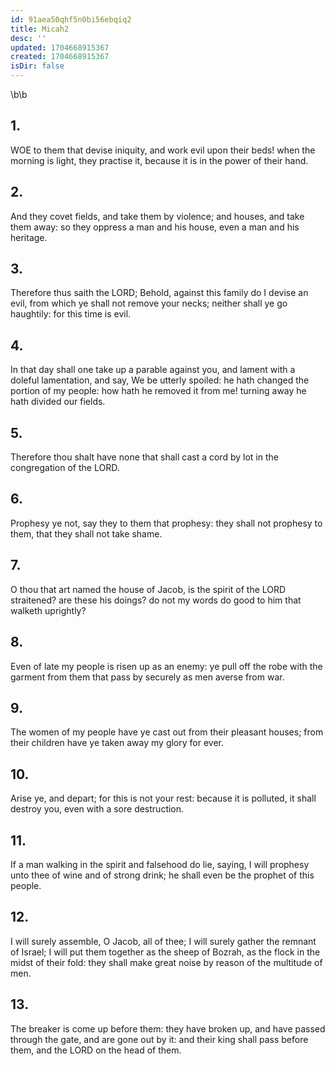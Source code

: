 ```yaml
---
id: 91aea50qhf5n0bi56ebqiq2
title: Micah2
desc: ''
updated: 1704668915367
created: 1704668915367
isDir: false
---
```

\b\b
## 1.
WOE to them that devise iniquity, and work evil upon their beds!  when the morning is light, they practise it, because it is in the power of their hand.
## 2.
And they covet fields, and take them by violence; and houses, and take them away: so they oppress a man and his house, even a man and his heritage.
## 3.
Therefore thus saith the LORD; Behold, against this family do I devise an evil, from which ye shall not remove your necks; neither shall ye go haughtily: for this time is evil.
## 4.
In that day shall one take up a parable against you, and lament with a doleful lamentation, and say, We be utterly spoiled: he hath changed the portion of my people: how hath he removed it from me!  turning away he hath divided our fields.
## 5.
Therefore thou shalt have none that shall cast a cord by lot in the congregation of the LORD.
## 6.
Prophesy ye not, say they to them that prophesy: they shall not prophesy to them, that they shall not take shame.
## 7.
O thou that art named the house of Jacob, is the spirit of the LORD straitened?  are these his doings?  do not my words do good to him that walketh uprightly?
## 8.
Even of late my people is risen up as an enemy: ye pull off the robe with the garment from them that pass by securely as men averse from war.
## 9.
The women of my people have ye cast out from their pleasant houses; from their children have ye taken away my glory for ever.
## 10.
Arise ye, and depart; for this is not your rest: because it is polluted, it shall destroy you, even with a sore destruction.
## 11.
If a man walking in the spirit and falsehood do lie, saying, I will prophesy unto thee of wine and of strong drink; he shall even be the prophet of this people.
## 12.
I will surely assemble, O Jacob, all of thee; I will surely gather the remnant of Israel; I will put them together as the sheep of Bozrah, as the flock in the midst of their fold: they shall make great noise by reason of the multitude of men.
## 13.
The breaker is come up before them: they have broken up, and have passed through the gate, and are gone out by it: and their king shall pass before them, and the LORD on the head of them.
